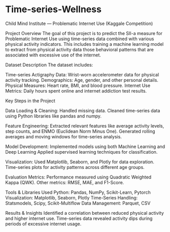 # Time-series-Wellness
Child Mind Institute — Problematic Internet Use (Kaggale Competition)

Project Overview
The goal of this project is to predict the SII-a measure for Problematic Internet Use using time-series data combined with various physical activity indicators. This includes training a machine learning model to extract from physical activity data those behavioral patterns that are associated with excessive use of the internet.

Dataset Description
The dataset includes:

Time-series Actigraphy Data: Wrist-worn accelerometer data for physical activity tracking.
Demographics: Age, gender, and other personal details.
Physical Measures: Heart rate, BMI, and blood pressure.
Internet Use Metrics: Daily hours spent online and internet addiction test results.

Key Steps in the Project

Data Loading & Cleaning:
Handled missing data.
Cleaned time-series data using Python libraries like pandas and numpy.

Feature Engineering:
Extracted relevant features like average activity levels, step counts, and ENMO (Euclidean Norm Minus One).
Generated rolling averages and moving windows for time-series analysis.

Model Development:
Implemented models using both Machine Learning and Deep Learning
Applied supervised learning techniques for classification.

Visualization:
Used Matplotlib, Seaborn, and Plotly for data exploration.
Time-series plots for activity patterns across different age groups.

Evaluation Metrics:
Performance measured using Quadratic Weighted Kappa (QWK).
Other metrics: RMSE, MAE, and F1-Score.

Tools & Libraries Used
Python: Pandas, NumPy, Scikit-Learn, Pytorch
Visualization: Matplotlib, Seaborn, Plotly
Time-Series Handling: Statsmodels, Scipy, Scikit-Multiflow
Data Management: Parquet, CSV

Results & Insights
Identified a correlation between reduced physical activity and higher internet use.
Time-series data revealed activity dips during periods of excessive internet usage.

